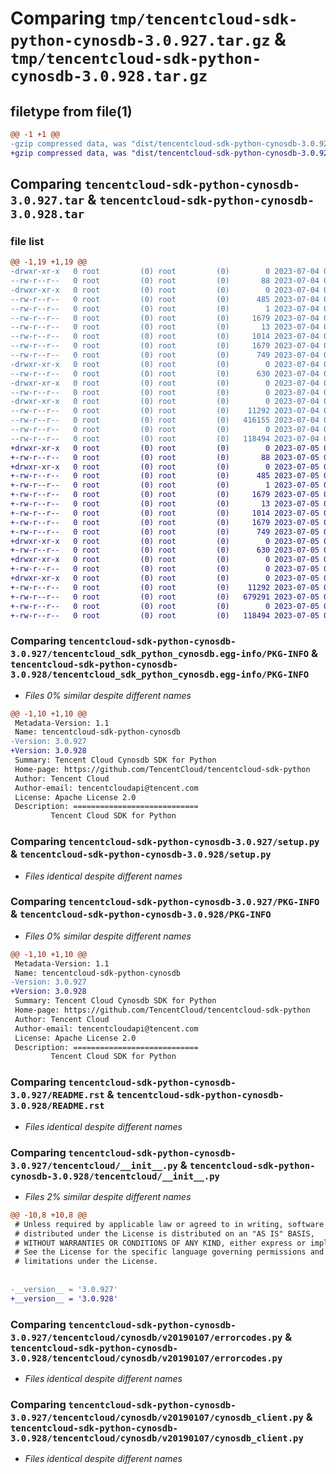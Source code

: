 # Comparing `tmp/tencentcloud-sdk-python-cynosdb-3.0.927.tar.gz` & `tmp/tencentcloud-sdk-python-cynosdb-3.0.928.tar.gz`

## filetype from file(1)

```diff
@@ -1 +1 @@
-gzip compressed data, was "dist/tencentcloud-sdk-python-cynosdb-3.0.927.tar", last modified: Tue Jul  4 00:19:34 2023, max compression
+gzip compressed data, was "dist/tencentcloud-sdk-python-cynosdb-3.0.928.tar", last modified: Wed Jul  5 00:23:47 2023, max compression
```

## Comparing `tencentcloud-sdk-python-cynosdb-3.0.927.tar` & `tencentcloud-sdk-python-cynosdb-3.0.928.tar`

### file list

```diff
@@ -1,19 +1,19 @@
-drwxr-xr-x   0 root         (0) root         (0)        0 2023-07-04 00:19:34.000000 tencentcloud-sdk-python-cynosdb-3.0.927/
--rw-r--r--   0 root         (0) root         (0)       88 2023-07-04 00:19:34.000000 tencentcloud-sdk-python-cynosdb-3.0.927/setup.cfg
-drwxr-xr-x   0 root         (0) root         (0)        0 2023-07-04 00:19:34.000000 tencentcloud-sdk-python-cynosdb-3.0.927/tencentcloud_sdk_python_cynosdb.egg-info/
--rw-r--r--   0 root         (0) root         (0)      485 2023-07-04 00:19:34.000000 tencentcloud-sdk-python-cynosdb-3.0.927/tencentcloud_sdk_python_cynosdb.egg-info/SOURCES.txt
--rw-r--r--   0 root         (0) root         (0)        1 2023-07-04 00:19:34.000000 tencentcloud-sdk-python-cynosdb-3.0.927/tencentcloud_sdk_python_cynosdb.egg-info/dependency_links.txt
--rw-r--r--   0 root         (0) root         (0)     1679 2023-07-04 00:19:34.000000 tencentcloud-sdk-python-cynosdb-3.0.927/tencentcloud_sdk_python_cynosdb.egg-info/PKG-INFO
--rw-r--r--   0 root         (0) root         (0)       13 2023-07-04 00:19:34.000000 tencentcloud-sdk-python-cynosdb-3.0.927/tencentcloud_sdk_python_cynosdb.egg-info/top_level.txt
--rw-r--r--   0 root         (0) root         (0)     1014 2023-07-04 00:19:34.000000 tencentcloud-sdk-python-cynosdb-3.0.927/setup.py
--rw-r--r--   0 root         (0) root         (0)     1679 2023-07-04 00:19:34.000000 tencentcloud-sdk-python-cynosdb-3.0.927/PKG-INFO
--rw-r--r--   0 root         (0) root         (0)      749 2023-07-04 00:19:34.000000 tencentcloud-sdk-python-cynosdb-3.0.927/README.rst
-drwxr-xr-x   0 root         (0) root         (0)        0 2023-07-04 00:19:34.000000 tencentcloud-sdk-python-cynosdb-3.0.927/tencentcloud/
--rw-r--r--   0 root         (0) root         (0)      630 2023-07-04 00:19:34.000000 tencentcloud-sdk-python-cynosdb-3.0.927/tencentcloud/__init__.py
-drwxr-xr-x   0 root         (0) root         (0)        0 2023-07-04 00:19:34.000000 tencentcloud-sdk-python-cynosdb-3.0.927/tencentcloud/cynosdb/
--rw-r--r--   0 root         (0) root         (0)        0 2023-07-04 00:19:34.000000 tencentcloud-sdk-python-cynosdb-3.0.927/tencentcloud/cynosdb/__init__.py
-drwxr-xr-x   0 root         (0) root         (0)        0 2023-07-04 00:19:34.000000 tencentcloud-sdk-python-cynosdb-3.0.927/tencentcloud/cynosdb/v20190107/
--rw-r--r--   0 root         (0) root         (0)    11292 2023-07-04 00:19:34.000000 tencentcloud-sdk-python-cynosdb-3.0.927/tencentcloud/cynosdb/v20190107/errorcodes.py
--rw-r--r--   0 root         (0) root         (0)   416155 2023-07-04 00:19:34.000000 tencentcloud-sdk-python-cynosdb-3.0.927/tencentcloud/cynosdb/v20190107/models.py
--rw-r--r--   0 root         (0) root         (0)        0 2023-07-04 00:19:34.000000 tencentcloud-sdk-python-cynosdb-3.0.927/tencentcloud/cynosdb/v20190107/__init__.py
--rw-r--r--   0 root         (0) root         (0)   118494 2023-07-04 00:19:34.000000 tencentcloud-sdk-python-cynosdb-3.0.927/tencentcloud/cynosdb/v20190107/cynosdb_client.py
+drwxr-xr-x   0 root         (0) root         (0)        0 2023-07-05 00:23:47.000000 tencentcloud-sdk-python-cynosdb-3.0.928/
+-rw-r--r--   0 root         (0) root         (0)       88 2023-07-05 00:23:47.000000 tencentcloud-sdk-python-cynosdb-3.0.928/setup.cfg
+drwxr-xr-x   0 root         (0) root         (0)        0 2023-07-05 00:23:47.000000 tencentcloud-sdk-python-cynosdb-3.0.928/tencentcloud_sdk_python_cynosdb.egg-info/
+-rw-r--r--   0 root         (0) root         (0)      485 2023-07-05 00:23:47.000000 tencentcloud-sdk-python-cynosdb-3.0.928/tencentcloud_sdk_python_cynosdb.egg-info/SOURCES.txt
+-rw-r--r--   0 root         (0) root         (0)        1 2023-07-05 00:23:47.000000 tencentcloud-sdk-python-cynosdb-3.0.928/tencentcloud_sdk_python_cynosdb.egg-info/dependency_links.txt
+-rw-r--r--   0 root         (0) root         (0)     1679 2023-07-05 00:23:47.000000 tencentcloud-sdk-python-cynosdb-3.0.928/tencentcloud_sdk_python_cynosdb.egg-info/PKG-INFO
+-rw-r--r--   0 root         (0) root         (0)       13 2023-07-05 00:23:47.000000 tencentcloud-sdk-python-cynosdb-3.0.928/tencentcloud_sdk_python_cynosdb.egg-info/top_level.txt
+-rw-r--r--   0 root         (0) root         (0)     1014 2023-07-05 00:23:47.000000 tencentcloud-sdk-python-cynosdb-3.0.928/setup.py
+-rw-r--r--   0 root         (0) root         (0)     1679 2023-07-05 00:23:47.000000 tencentcloud-sdk-python-cynosdb-3.0.928/PKG-INFO
+-rw-r--r--   0 root         (0) root         (0)      749 2023-07-05 00:23:47.000000 tencentcloud-sdk-python-cynosdb-3.0.928/README.rst
+drwxr-xr-x   0 root         (0) root         (0)        0 2023-07-05 00:23:47.000000 tencentcloud-sdk-python-cynosdb-3.0.928/tencentcloud/
+-rw-r--r--   0 root         (0) root         (0)      630 2023-07-05 00:23:47.000000 tencentcloud-sdk-python-cynosdb-3.0.928/tencentcloud/__init__.py
+drwxr-xr-x   0 root         (0) root         (0)        0 2023-07-05 00:23:47.000000 tencentcloud-sdk-python-cynosdb-3.0.928/tencentcloud/cynosdb/
+-rw-r--r--   0 root         (0) root         (0)        0 2023-07-05 00:23:47.000000 tencentcloud-sdk-python-cynosdb-3.0.928/tencentcloud/cynosdb/__init__.py
+drwxr-xr-x   0 root         (0) root         (0)        0 2023-07-05 00:23:47.000000 tencentcloud-sdk-python-cynosdb-3.0.928/tencentcloud/cynosdb/v20190107/
+-rw-r--r--   0 root         (0) root         (0)    11292 2023-07-05 00:23:47.000000 tencentcloud-sdk-python-cynosdb-3.0.928/tencentcloud/cynosdb/v20190107/errorcodes.py
+-rw-r--r--   0 root         (0) root         (0)   679291 2023-07-05 00:23:47.000000 tencentcloud-sdk-python-cynosdb-3.0.928/tencentcloud/cynosdb/v20190107/models.py
+-rw-r--r--   0 root         (0) root         (0)        0 2023-07-05 00:23:47.000000 tencentcloud-sdk-python-cynosdb-3.0.928/tencentcloud/cynosdb/v20190107/__init__.py
+-rw-r--r--   0 root         (0) root         (0)   118494 2023-07-05 00:23:47.000000 tencentcloud-sdk-python-cynosdb-3.0.928/tencentcloud/cynosdb/v20190107/cynosdb_client.py
```

### Comparing `tencentcloud-sdk-python-cynosdb-3.0.927/tencentcloud_sdk_python_cynosdb.egg-info/PKG-INFO` & `tencentcloud-sdk-python-cynosdb-3.0.928/tencentcloud_sdk_python_cynosdb.egg-info/PKG-INFO`

 * *Files 0% similar despite different names*

```diff
@@ -1,10 +1,10 @@
 Metadata-Version: 1.1
 Name: tencentcloud-sdk-python-cynosdb
-Version: 3.0.927
+Version: 3.0.928
 Summary: Tencent Cloud Cynosdb SDK for Python
 Home-page: https://github.com/TencentCloud/tencentcloud-sdk-python
 Author: Tencent Cloud
 Author-email: tencentcloudapi@tencent.com
 License: Apache License 2.0
 Description: ============================
         Tencent Cloud SDK for Python
```

### Comparing `tencentcloud-sdk-python-cynosdb-3.0.927/setup.py` & `tencentcloud-sdk-python-cynosdb-3.0.928/setup.py`

 * *Files identical despite different names*

### Comparing `tencentcloud-sdk-python-cynosdb-3.0.927/PKG-INFO` & `tencentcloud-sdk-python-cynosdb-3.0.928/PKG-INFO`

 * *Files 0% similar despite different names*

```diff
@@ -1,10 +1,10 @@
 Metadata-Version: 1.1
 Name: tencentcloud-sdk-python-cynosdb
-Version: 3.0.927
+Version: 3.0.928
 Summary: Tencent Cloud Cynosdb SDK for Python
 Home-page: https://github.com/TencentCloud/tencentcloud-sdk-python
 Author: Tencent Cloud
 Author-email: tencentcloudapi@tencent.com
 License: Apache License 2.0
 Description: ============================
         Tencent Cloud SDK for Python
```

### Comparing `tencentcloud-sdk-python-cynosdb-3.0.927/README.rst` & `tencentcloud-sdk-python-cynosdb-3.0.928/README.rst`

 * *Files identical despite different names*

### Comparing `tencentcloud-sdk-python-cynosdb-3.0.927/tencentcloud/__init__.py` & `tencentcloud-sdk-python-cynosdb-3.0.928/tencentcloud/__init__.py`

 * *Files 2% similar despite different names*

```diff
@@ -10,8 +10,8 @@
 # Unless required by applicable law or agreed to in writing, software
 # distributed under the License is distributed on an "AS IS" BASIS,
 # WITHOUT WARRANTIES OR CONDITIONS OF ANY KIND, either express or implied.
 # See the License for the specific language governing permissions and
 # limitations under the License.
 
 
-__version__ = '3.0.927'
+__version__ = '3.0.928'
```

### Comparing `tencentcloud-sdk-python-cynosdb-3.0.927/tencentcloud/cynosdb/v20190107/errorcodes.py` & `tencentcloud-sdk-python-cynosdb-3.0.928/tencentcloud/cynosdb/v20190107/errorcodes.py`

 * *Files identical despite different names*

### Comparing `tencentcloud-sdk-python-cynosdb-3.0.927/tencentcloud/cynosdb/v20190107/cynosdb_client.py` & `tencentcloud-sdk-python-cynosdb-3.0.928/tencentcloud/cynosdb/v20190107/cynosdb_client.py`

 * *Files identical despite different names*

